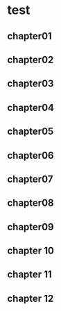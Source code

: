 # test

## chapter01

## chapter02

## chapter03

## chapter04

## chapter05

## chapter06

## chapter07

## chapter08

## chapter09

## chapter 10

## chapter 11

## chapter 12